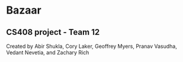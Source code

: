 # Bazaar

## CS408 project - Team 12

Created by Abir Shukla, Cory Laker, Geoffrey Myers, Pranav Vasudha, Vedant Nevetia, and Zachary Rich